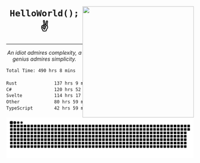 <div text-align="center">
    <img src="https://i.imgur.com/h1q15Kt.gife" align="right" width="299" height="299">
    <h1 align="center"><code>HelloWorld();</code> ✌️</h1>
    <hr>
    <p align="center"><i>An idiot admires complexity, a genius admires simplicity.</i></p>
</div>

<!--START_SECTION:waka-->

```txt
Total Time: 490 hrs 8 mins

Rust              137 hrs 9 mins  ██████░░░░░░░░░░░░░░░░░░░   24.02 %
C#                120 hrs 52 mins █████▒░░░░░░░░░░░░░░░░░░░   21.16 %
Svelte            114 hrs 17 mins █████░░░░░░░░░░░░░░░░░░░░   20.01 %
Other             80 hrs 59 mins  ███▓░░░░░░░░░░░░░░░░░░░░░   14.18 %
TypeScript        42 hrs 59 mins  ██░░░░░░░░░░░░░░░░░░░░░░░   07.53 %
```

<!--END_SECTION:waka-->

<picture>
  <source media="(prefers-color-scheme: dark)" srcset="https://raw.githubusercontent.com/Somfic/Somfic/main/github-contribution-grid-snake-dark.svg">
  <source media="(prefers-color-scheme: light)" srcset="https://raw.githubusercontent.com/Somfic/Somfic/main/github-contribution-grid-snake.svg">
  <img alt="github contribution grid snake animation" src="https://raw.githubusercontent.com/Somfic/Somfic/main/github-contribution-grid-snake.svg">
</picture>
